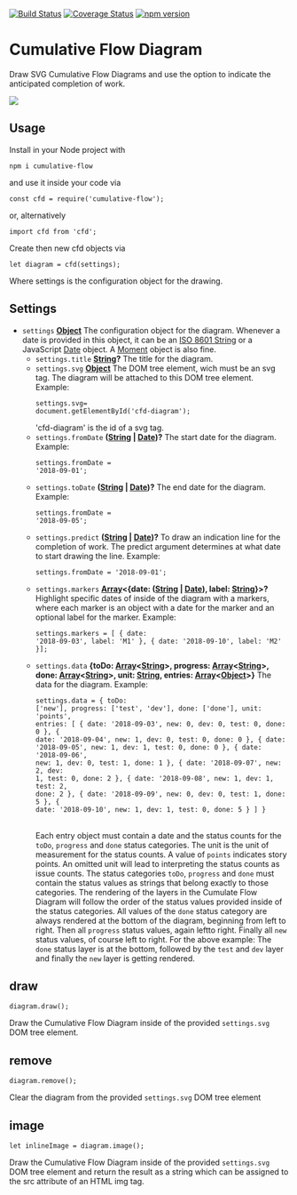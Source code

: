 [![Build Status](https://travis-ci.com/ulfschneider/cumulative-flow.svg?branch=master)](https://travis-ci.com/ulfschneider/cumulative-flow) [![Coverage Status](https://coveralls.io/repos/github/ulfschneider/cumulative-flow/badge.svg?branch=master)](https://coveralls.io/github/ulfschneider/cumulative-flow?branch=master) [![npm version](https://badge.fury.io/js/cumulative-flow.svg)](https://badge.fury.io/js/cumulative-flow)

# Cumulative Flow Diagram

Draw SVG Cumulative Flow Diagrams and use the option to indicate the anticipated completion of work.

<img src="http://github.com/ulfschneider/cumulative-flow/raw/master/cfd.png"/>

## Usage

Install in your Node project with 
```
npm i cumulative-flow
``` 
and use it inside your code via 
```
const cfd = require('cumulative-flow');
```
or, alternatively 
```
import cfd from 'cfd';
```

Create then new cfd objects via
```
let diagram = cfd(settings);
```
Where settings is the configuration object for the drawing.

## Settings

-   `settings` **[Object][6]** The configuration object for the diagram. Whenever a date is provided in this object, it can be an [ISO 8601 String][7] or a JavaScript [Date][8] object. A [Moment][9] object is also fine.
    -   `settings.title` **[String][10]?** The title for the diagram.
    -   `settings.svg` **[Object][6]** The DOM tree element, wich must be an svg tag. The diagram will be attached to this DOM tree element. Example:<pre><code>settings.svg= document.getElementById('cfd-diagram');
        </code></pre>'cfd-diagram' is the id of a svg tag.
    -   `settings.fromDate` **([String][10] \| [Date][11])?** The start date for the diagram. Example:<pre><code>settings.fromDate = '2018-09-01';</code></pre>
    -   `settings.toDate` **([String][10] \| [Date][11])?** The end date for the diagram. Example:<pre><code>settings.fromDate = '2018-09-05';</code></pre>
    -   `settings.predict` **([String][10] \| [Date][11])?** To draw an indication line for the completion of work. The predict argument determines at what date to start drawing the line. Example:<pre><code>settings.fromDate = '2018-09-01';</code></pre>
    -   `settings.markers` **[Array][12]&lt;{date: ([String][10] \| [Date][11]), label: [String][10]}>?** Highlight specific dates of inside of the diagram with a markers, where each marker is an object with a date for the marker and an optional label for the marker. Example:<pre><code>settings.markers = [
        { date: '2018-09-03', label: 'M1' },
        { date: '2018-09-10', label: 'M2' }];</code></pre>
    -   `settings.data` **{toDo: [Array][12]&lt;[String][10]>, progress: [Array][12]&lt;[String][10]>, done: [Array][12]&lt;[String][10]>, unit: [String][10], entries: [Array][12]&lt;[Object][6]>}** The data for the diagram. Example:<pre><code>settings.data = {
        toDo: ['new'],
        progress: ['test', 'dev'],
        done: ['done'],
        unit: 'points',
        entries: [
        { date: '2018-09-03', new: 0, dev: 0, test: 0, done: 0 },
        { date: '2018-09-04', new: 1, dev: 0, test: 0, done: 0 },
        { date: '2018-09-05', new: 1, dev: 1, test: 0, done: 0 },
        { date: '2018-09-06', new: 1, dev: 0, test: 1, done: 1 },
        { date: '2018-09-07', new: 2, dev: 1, test: 0, done: 2 },
        { date: '2018-09-08', new: 1, dev: 1, test: 2, done: 2 },
        { date: '2018-09-09', new: 0, dev: 0, test: 1, done: 5 },
        { date: '2018-09-10', new: 1, dev: 1, test: 0, done: 5 }
        ]
        }
        </code></pre>  
Each entry object must contain a date and the status counts for the `toDo`, `progress` and `done` status categories. The unit is the unit of measurement for the status counts. A value of `points` indicates story points. An omitted unit will lead to interpreting the status counts as issue counts. The status categories `toDo`, `progress` and `done` must contain the status values as strings that belong exactly to those categories. The rendering of the layers in the Cumulate Flow Diagram will follow the order of the status values provided inside of the status categories. All values of the `done` status category are always rendered at the bottom of the diagram,       beginning from left to right. Then all `progress` status values, again leftto right. Finally all `new` status values, of course left to right. For the above example: The `done` status layer is at the bottom, followed by the `test` and `dev` layer and finally the `new` layer is getting rendered.

## draw

```
diagram.draw();
```
Draw the Cumulative Flow Diagram inside of the provided `settings.svg` DOM tree element.

## remove

```
diagram.remove();
```
Clear the diagram from the provided `settings.svg` DOM tree element

## image

```
let inlineImage = diagram.image();
```
Draw the Cumulative Flow Diagram inside of the provided `settings.svg` DOM tree element and return the result as a string which can be assigned to the src attribute of an HTML img tag.

[1]: #cfd

[2]: #parameters

[3]: #draw

[4]: #remove

[5]: #image

[6]: https://developer.mozilla.org/docs/Web/JavaScript/Reference/Global_Objects/Object

[7]: https://en.wikipedia.org/wiki/ISO_8601

[8]: https://developer.mozilla.org/de/docs/Web/JavaScript/Reference/Global_Objects/Date

[9]: https://momentjs.com

[10]: https://developer.mozilla.org/docs/Web/JavaScript/Reference/Global_Objects/String

[11]: https://developer.mozilla.org/docs/Web/JavaScript/Reference/Global_Objects/Date

[12]: https://developer.mozilla.org/docs/Web/JavaScript/Reference/Global_Objects/Array